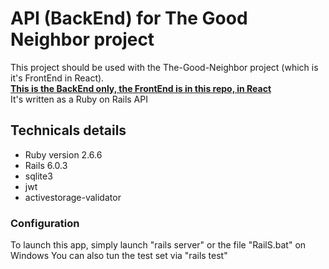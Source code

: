 # API (BackEnd) for The Good Neighbor project
This project should be used with the The-Good-Neighbor project (which is it's FrontEnd in React).
<br />
<a href="https://github.com/krallnyx/the-good-neighbor"><strong>This is the BackEnd only, the FrontEnd is in this repo, in React</strong></a>
<br />
It's written as a Ruby on Rails API

## Technicals details
* Ruby version 2.6.6
* Rails 6.0.3
* sqlite3
* jwt
* activestorage-validator

### Configuration
To launch this app, simply launch "rails server" or the file "RailS.bat" on Windows You can also tun the test set via "rails test"
